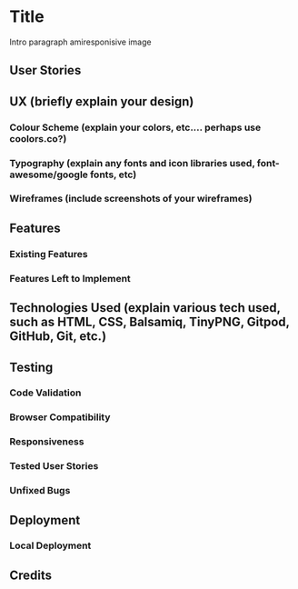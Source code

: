 # Title
Intro paragraph
amiresponisive image
## User Stories
## UX (briefly explain your design)
### Colour Scheme (explain your colors, etc.... perhaps use coolors.co?)
### Typography (explain any fonts and icon libraries used, font-awesome/google fonts, etc)
### Wireframes (include screenshots of your wireframes)
## Features
### Existing Features
### Features Left to Implement
## Technologies Used (explain various tech used, such as HTML, CSS, Balsamiq, TinyPNG, Gitpod, GitHub, Git, etc.)
## Testing
### Code Validation
### Browser Compatibility
### Responsiveness
### Tested User Stories
### Unfixed Bugs
## Deployment
### Local Deployment
## Credits
